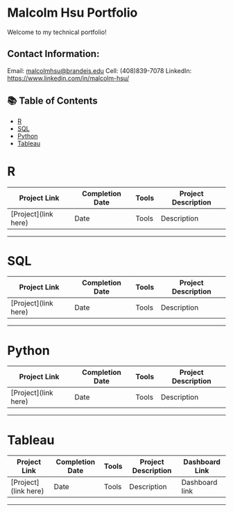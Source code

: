 # Malcolm Hsu Portfolio

Welcome to my technical portfolio!

## Contact Information:
Email: malcolmhsu@brandeis.edu
Cell: (408)839-7078
LinkedIn: https://www.linkedin.com/in/malcolm-hsu/

## 📚 Table of Contents
- [R](#R)
- [SQL](#sql)
- [Python](#python)
- [Tableau](#tableau)

# R

| Project Link | Completion Date | Tools | Project Description | 
|---|---|---|---|
| [Project](link here) | Date | Tools | Description |

***

# SQL

| Project Link | Completion Date | Tools | Project Description | 
|---|---|---|---|
| [Project](link here) | Date | Tools | Description |

***

# Python

| Project Link | Completion Date | Tools | Project Description | 
|---|---|---|---|
| [Project](link here) | Date | Tools | Description |

***

# Tableau

| Project Link | Completion Date | Tools | Project Description | Dashboard Link |
|---|---|---|---|---|
| [Project](link here) | Date | Tools | Description | Dashboard link |


***










